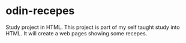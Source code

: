 # odin-recepes
Study project in HTML.  This project is part of my self taught study into HTML.  It will create a web pages showing some recepes.
